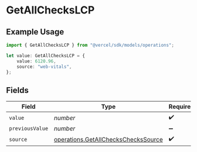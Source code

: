 # GetAllChecksLCP

## Example Usage

```typescript
import { GetAllChecksLCP } from "@vercel/sdk/models/operations";

let value: GetAllChecksLCP = {
    value: 6120.96,
    source: "web-vitals",
};
```

## Fields

| Field                                                                                      | Type                                                                                       | Required                                                                                   | Description                                                                                |
| ------------------------------------------------------------------------------------------ | ------------------------------------------------------------------------------------------ | ------------------------------------------------------------------------------------------ | ------------------------------------------------------------------------------------------ |
| `value`                                                                                    | *number*                                                                                   | :heavy_check_mark:                                                                         | N/A                                                                                        |
| `previousValue`                                                                            | *number*                                                                                   | :heavy_minus_sign:                                                                         | N/A                                                                                        |
| `source`                                                                                   | [operations.GetAllChecksChecksSource](../../models/operations/getallcheckscheckssource.md) | :heavy_check_mark:                                                                         | N/A                                                                                        |